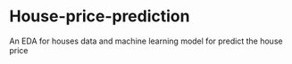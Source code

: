 # House-price-prediction
An EDA for houses data and machine learning model for predict the house price
